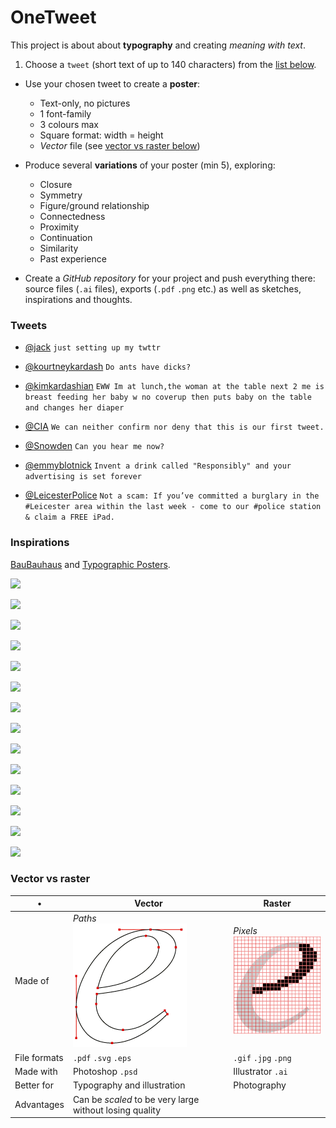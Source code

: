# OneTweet

This project is about about **typography** and creating *meaning with text*.

1. Choose a `tweet` (short text of up to 140 characters) from the [list below](#tweets).

<!--A Tweet is an expression of a moment or idea. It can contain text, photos, and videos. Millions of Tweets are shared in real time, every day.-->
* Use your chosen tweet to create a **poster**:
	
	* Text-only, no pictures 
	* 1 font-family
	* 3 colours max
	* Square format: width = height
	* *Vector* file (see [vector vs raster below](#vector-vs-raster))	
* Produce several **variations** of your poster (min 5), exploring:
 
	* Closure
	* Symmetry
	* Figure/ground relationship
	* Connectedness 
	* Proximity
	* Continuation
	* Similarity
	* Past experience   
<!---->
* Create a *GitHub repository* for your project and push everything there: source files (`.ai` files), exports (`.pdf` `.png` etc.) as well as sketches, inspirations and thoughts.

### Tweets

* [@jack](https://twitter.com/jack/status/20) `just setting up my twttr` 

* [@kourtneykardash](https://twitter.com/kourtneykardash/status/11175751424) `Do ants have dicks?` 

* [@kimkardashian](https://twitter.com/kimkardashian/status/16511330274) `EWW Im at lunch,the woman at the table next 2 me is breast feeding her baby w no coverup then puts baby on the table and changes her diaper`
 
* [@CIA](https://twitter.com/CIA/status/474971393852182528) `We can neither confirm nor deny that this is our first tweet.` 

* [@Snowden](https://twitter.com/Snowden/status/648890134243487744) `Can you hear me now?`
 
* [@emmyblotnick](https://twitter.com/emmyblotnick/status/489463436418359296) `Invent a drink called "Responsibly" and your advertising is set forever` 

* [@LeicesterPolice](https://twitter.com/leicesterpolice/status/287937337781002240) `Not a scam: If you’ve committed a burglary in the #Leicester area within the last week - come to our #police station & claim a FREE iPad.`

<!-- 

* [@]() `` 

* [@]() ``
 
* [@]() `` 

-->






<!--We're so used to the things we see every day that we sometimes forget to *look* at them, and realise that there are many different *perspectives* from which we can observe them and *capture* their appearances.

[![](https://c1.staticflickr.com/1/664/20731621044_4ba508ee84_h.jpg)](https://www.flickr.com/photos/munkimunki/20731621044/in/pool-facesinplaces/)
[Ditched in a ditch](https://www.flickr.com/photos/munkimunki/20731621044/in/pool-facesinplaces/) by Munki Munki

We'll look at everyday objects and our surroundings with different eyes and use **photography** to *frame* them, so that others can see what we want them to see.

1. Form **teams** of 2-3 people
* Look for **faces** in everyday objects and your surroundings.
* **Photograph** them. Don't take just one picture of a subject, but capture it from many different angles. The more, the better (see [criteria](#criteria) below).
* Photographs can be **edited**, in which case you must submit both the original shot and the edited image.
* Create a *GitHub repository* for your team project and **submit** all your images there. 



* **Bonus 1** Add documentation (eg: the same subject from many different angles or at different times), research and inspiration material to the GitHub repository. 
* **Bonus 2** Tweet your images, tag them with *#RaveFWD* (FWD = Fundamentals of Web Design) and cc [@RaveWebMedia](https://twitter.com/ravewebmedia).

### Criteria

When reviewing your images, we will look for: 

* **Originality** of your subject, the less *in-your-face* (obvious / common) a subject the better.
* **Manipulation**, the less you interfered with a subject the better. For instance, drawing a face on a dusty surface is not the point of this project. Arranging objects to resemble a face is ok, but we prefer *ready-made* subjects, which you simply found and framed, rather than manipulated.
* **Framing**, the point(s) of view you chose for your subject to highlight its *faceyness*. Framing an image has as much to do with what you include as what you exclude. 
* **Interpretation**, how your subject is cropped (or otherwise edited) to highlight its *faceyness*.





* [Faces in places](http://facesinplaces.blogspot.co.uk) is a photographic collection of **faces found in everyday places**, curated by [Jody Smith](https://twitter.com/ToastMaster).

* [Ways of Seeing](https://www.youtube.com/watch?v=LnfB-pUm3eI) is a BBC series (and a book) that analyse traditional Western cultural aesthetics and raise questions about hidden **ideologies in visual images**.  

### Tutorials and tools

Photography courses on Lynda.com, which you have free access to as a Ravensbourne student (go to [tinyurl.com/ravelynda](http://tinyurl.com/ravelynda)), in particular:

* You can start from [this short video](http://www.lynda.com/Photoshop-tutorials/Seeing-compositing-possibilities/374612/411110-4.html) about seeing the **possibilities** for how a scene or subject can be framed (*framing* and *composition* can be used as synonyms for the sake of our project).
* Follow this [foundation course on composition](http://www.lynda.com/Photography-Photo-Assignments-tutorials/Foundations-of-Photography-Composition/80299-2.html).
* Try this [challenge](http://www.lynda.com/course-tutorials/5-Day-Photo-Challenge-Composition/383423-2.html).-->


### Inspirations

[BauBauhaus](http://www.baubauhaus.com/) and [Typographic Posters](https://www.typographicposters.com/).

<!--![](http://a1.files.theultralinx.com/image/upload/c_fit,cs_srgb,dpr_1.0,q_80,w_620/MTI5MDI1NDkwMjI3OTY0NTQ3.jpg)-->

<!--![](http://a2.files.theultralinx.com/image/upload/c_fit,cs_srgb,dpr_1.0,q_80,w_620/MTI5MDI1NDg4ODg1NjgzNDc0.jpg)-->

![](http://a2.files.theultralinx.com/image/upload/c_fit,cs_srgb,dpr_1.0,q_80,w_620/MTI5MDI1NDgyOTgwMzM4MzA3.jpg)

![](http://a2.files.theultralinx.com/image/upload/c_fit,cs_srgb,dpr_1.0,q_80,w_620/MTI5MDI1NDgxMzY5NTY5Mjkw.jpg)

<!--![](http://www.gigposters.com/posters/128564.jpg)-->

[![](https://media.typographicposters.com/this-is-tomorrow/l/capitals.jpg)](https://www.typographicposters.com/this-is-tomorrow/)

[![](https://media.typographicposters.com/deadline/l/06-maria-rathjen-02.jpg)](https://www.typographicposters.com/deadline/)

[![](https://media.typographicposters.com/sven-neitzel/l/sven_neitzel_08.jpg)](https://www.typographicposters.com/sven-neitzel/)

[![](https://media.typographicposters.com/stop-the-campaign/l/censor-2100x2800.jpg)](https://www.typographicposters.com/stop-the-campaign/)

[![](https://media.typographicposters.com/studio-zijspan/l/9-aspruitje.png)](https://www.typographicposters.com/studio-zijspan/)

[![](http://payload158.cargocollective.com/1/0/128/5461533/andyrementer-7.jpg)](http://butdoesitfloat.com/Not-the-old-not-the-new-but-the-necessary)

[![](http://az-project.org/wp-content/uploads/2012/07/Lubalin_3-520x521.jpg)](http://az-project.org/en/designers/herb-lubalin-2/)

[![](http://41.media.tumblr.com/6f9f4973047480aca66f2f9729915329/tumblr_myy1ajkfRq1qc6htko1_1280.jpg)](http://marindsgn.tumblr.com/post/72348566308/jazz-poster-wwwquimmarincom)

[![](http://media.graphis.com/uploads/cache/42/9b/429b159efa5d16d89df785ceeda7f1e7.jpg)](http://www.graphis.com/entry/658bb16a-4b2d-11e2-a2c9-f23c91dffdec/)

[![](http://markgowing.com/images/work/39/mg_aiweiwei.jpg)](http://markgowing.com/work/posters/scaf)

<!--[![](http://40.media.tumblr.com/f309dba50027aed361f443f549738120/tumblr_nnlt6n6PQ41rr0smbo1_r1_1280.jpg)](http://picturingthoughts.com/post/117751486404)-->

[![](http://36.media.tumblr.com/6cfe431962a10172e85914aeb00b9065/tumblr_nnlt0zM8751rr0smbo1_1280.jpg)](http://picturingthoughts.com/post/117751290789)

[![](http://36.media.tumblr.com/c420fde76b4b3f9458b3299bf3e7cc8f/tumblr_n0q8ujptM71rr0smbo1_r1_1280.jpg)](http://picturingthoughts.com/post/76101119646)


### Vector vs raster

•  | Vector | Raster
--------	| ------ | ------
Made of 	| *Paths* <br> ![](assets/vector.png)  | *Pixels* <br> ![](assets/raster.png)
File formats | `.pdf` `.svg` `.eps`  | `.gif` `.jpg` `.png`
Made with | Photoshop `.psd` | Illustrator `.ai` 
Better for | Typography and illustration | Photography
Advantages | Can be *scaled* to be very large without losing quality |  	



<!--
# Matteo's TODO
-->